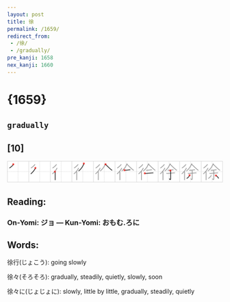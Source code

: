 ```yaml
---
layout: post
title: 徐
permalink: /1659/
redirect_from:
 - /徐/
 - /gradually/
pre_kanji: 1658
nex_kanji: 1660
---
```


# {1659}

## `gradually`

## [10]

<div class="stroke"><img src="../images/E5BE90.png" /></div>

## Reading:

### On-Yomi: ジョ &mdash; Kun-Yomi: おもむ.ろに

## Words:

徐行(じょこう): going slowly

徐々(そろそろ): gradually, steadily, quietly, slowly, soon

徐々に(じょじょに): slowly, little by little, gradually, steadily, quietly
